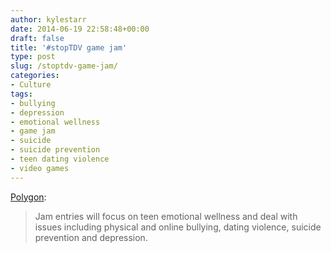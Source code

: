 ```yaml
---
author: kylestarr
date: 2014-06-19 22:58:48+00:00
draft: false
title: '#stopTDV game jam'
type: post
slug: /stoptdv-game-jam/
categories:
- Culture
tags:
- bullying
- depression
- emotional wellness
- game jam
- suicide
- suicide prevention
- teen dating violence
- video games
---
```


[Polygon](http://www.polygon.com/2014/6/19/5823910/teen-emotional-wellness-group-hosting-cross-country-game-jam):

> Jam entries will focus on teen emotional wellness and deal with issues including physical and online bullying, dating violence, suicide prevention and depression.
